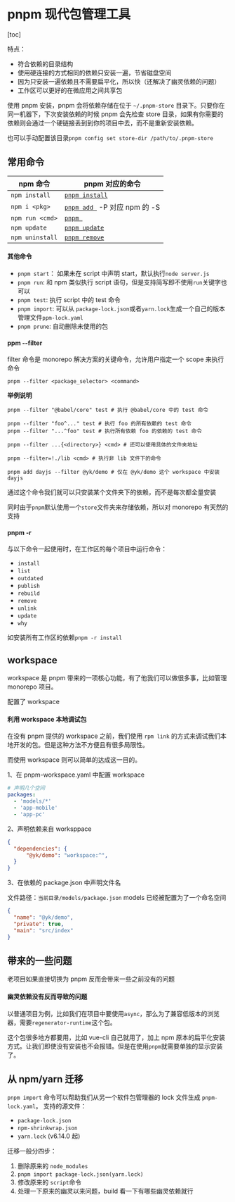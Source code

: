 # pnpm 现代包管理工具

[toc]

特点：

- 符合依赖的目录结构
- 使用硬连接的方式相同的依赖只安装一遍，节省磁盘空间
- 因为只安装一遍依赖且不需要扁平化，所以快（还解决了幽灵依赖的问题）
- 工作区可以更好的在微应用之间共享包

使用 pnpm 安装，pnpm 会将依赖存储在位于 `~/.pnpm-store` 目录下。只要你在同一机器下，下次安装依赖的时候 pnpm 会先检查 store 目录，如果有你需要的依赖则会通过一个硬链接丢到到你的项目中去，而不是重新安装依赖。

也可以手动配置该目录`pnpm config set store-dir /path/to/.pnpm-store`

## 常用命令

| npm 命令        | pnpm 对应的命令                                          |
| --------------- | -------------------------------------------------------- |
| `npm install`   | [`pnpm install`](https://pnpm.io/cli/install)            |
| `npm i <pkg>`   | [`pnpm add `](https://pnpm.io/cli/add) -P 对应 npm 的 -S |
| `npm run <cmd>` | [`pnpm `](https://pnpm.io/cli/run)                       |
| `npm update`    | [`pnpm update`](https://pnpm.io/cli/update)              |
| `npm uninstall` | [`pnpm remove`](https://pnpm.io/cli/remove)              |

#### 其他命令

- `pnpm start`： 如果未在 script 中声明 start，默认执行`node server.js`
- `pnpm run`: 和 npm 类似执行 script 语句，但是支持简写即不使用`run`关键字也可以
- `pnpm test`: 执行 script 中的 test 命令
- `pnpm import`: 可以从 `package-lock.json`或者`yarn.lock`生成一个自己的版本管理文件`ppm-lock.yaml`
- `pnpm prune`: 自动删除未使用的包

#### ppm --filter

filter 命令是 monorepo 解决方案的关键命令，允许用户指定一个 scope 来执行命令

`pnpm --filter <package_selector> <command>`

**举例说明** 

```shell
pnpm --filter "@babel/core" test # 执行 @babel/core 中的 test 命令

pnpm --filter "foo^..." test # 执行 foo 的所有依赖的 test 命令
pnpm --filter "...^foo" test # 执行所有依赖 foo 的依赖的 test 命令

pnpm --filter ...{<directory>} <cmd> # 还可以使用具体的文件夹地址

pnpm --filter=!./lib <cmd> # 执行非 lib 文件下的命令

pnpm add dayjs --filter @yk/demo # 仅在 @yk/demo 这个 workspace 中安装 dayjs
```

通过这个命令我们就可以只安装某个文件夹下的依赖，而不是每次都全量安装

同时由于`pnpm`默认使用一个`store`文件夹来存储依赖，所以对 monorepo 有天然的支持

#### pnpm -r

与以下命令一起使用时，在工作区的每个项目中运行命令：

- `install`
- `list`
- `outdated`
- `publish`
- `rebuild`
- `remove`
- `unlink`
- `update`
- `why`

如安装所有工作区的依赖`pnpm -r install` 

## workspace

workspace 是 pnpm 带来的一项核心功能，有了他我们可以做很多事，比如管理 monorepo 项目。

配置了 workspace 

#### 利用 workspace 本地调试包

在没有 pnpm 提供的 workspace 之前，我们使用 `rpm link` 的方式来调试我们本地开发的包。但是这种方法不方便且有很多局限性。

而使用 workspace 则可以简单的达成这一目的。

1、在 pnpm-workspace.yaml 中配置 workspace

```yaml
# 声明几个空间
packages:
  - 'models/*'
  - 'app-mobile'
  - 'app-pc'
```

2、声明依赖来自 worksppace

```json
{
  "dependencies": {
      "@yk/demo": "workspace:^",
  }
}
```

3、在依赖的 package.json 中声明文件名

文件路径：`当前目录/models/package.json` models 已经被配置为了一个命名空间

```json
{
  "name": "@yk/demo",
  "private": true,
  "main": "src/index"
}
```

## 带来的一些问题

老项目如果直接切换为 pnpm 反而会带来一些之前没有的问题

#### 幽灵依赖没有反而导致的问题

以普通项目为例，比如我们在项目中要使用`async`，那么为了兼容低版本的浏览器，需要`regenerator-runtime`这个包。

这个包很多地方都要用，比如 vue-cli 自己就用了，加上 npm 原本的扁平化安装方式。让我们即使没有安装也不会报错。但是在使用`pnpm`就需要单独的显示安装了。

## 从 npm/yarn 迁移

`pnpm import` 命令可以帮助我们从另一个软件包管理器的 lock 文件生成 `pnpm-lock.yaml`。 支持的源文件：

- `package-lock.json`
- `npm-shrinkwrap.json`
- `yarn.lock` (v6.14.0 起)

迁移一般分四步：

1. 删除原来的 `node_modules`
2. `pnpm import package-lock.json(yarn.lock) `
3. 修改原来的 `script`命令
4. 处理一下原来的幽灵以来问题，build 看一下有哪些幽灵依赖就行